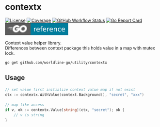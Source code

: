 # contextx

[![License](https://img.shields.io/github/license/worldline-go/contextx?color=red&style=flat-square)](https://raw.githubusercontent.com/worldline-go/contextx/main/LICENSE)
[![Coverage](https://img.shields.io/sonar/coverage/worldline-go_contextx?logo=sonarcloud&server=https%3A%2F%2Fsonarcloud.io&style=flat-square)](https://sonarcloud.io/summary/overall?id=worldline-go_contextx)
[![GitHub Workflow Status](https://img.shields.io/github/actions/workflow/status/worldline-go/struct2/test.yml?branch=main&logo=github&style=flat-square&label=ci)](https://github.com/worldline-go/contextx/actions)
[![Go Report Card](https://goreportcard.com/badge/github.com/worldline-go/contextx?style=flat-square)](https://goreportcard.com/report/github.com/worldline-go/contextx)
[![Go PKG](https://raw.githubusercontent.com/worldline-go/guide/main/badge/custom/reference.svg)](https://pkg.go.dev/github.com/worldline-go/contextx)

Context value helper library.  
Differences between context package this holds value in a map with mutex lock.

```sh
go get github.com/worldline-go/utility/contextx
```

## Usage

```go
// set value first initialize context value map if not exist
ctx := contextx.WithValue(context.Background(), "secret", "xxx")

// map like access
if v, ok := contextx.Value[string](ctx, "secret"); ok {
    // v is string
}
```
